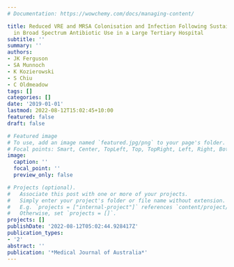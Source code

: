 ```yaml
---
# Documentation: https://wowchemy.com/docs/managing-content/

title: Reduced VRE and MRSA Colonisation and Infection Following Sustained Reduction
  in Broad Spectrum Antibiotic Use in a Large Tertiary Hospital
subtitle: ''
summary: ''
authors:
- JK Ferguson
- SA Munnoch
- K Kozierowski
- S Chiu
- C Oldmeadow
tags: []
categories: []
date: '2019-01-01'
lastmod: 2022-08-12T15:02:45+10:00
featured: false
draft: false

# Featured image
# To use, add an image named `featured.jpg/png` to your page's folder.
# Focal points: Smart, Center, TopLeft, Top, TopRight, Left, Right, BottomLeft, Bottom, BottomRight.
image:
  caption: ''
  focal_point: ''
  preview_only: false

# Projects (optional).
#   Associate this post with one or more of your projects.
#   Simply enter your project's folder or file name without extension.
#   E.g. `projects = ["internal-project"]` references `content/project/deep-learning/index.md`.
#   Otherwise, set `projects = []`.
projects: []
publishDate: '2022-08-12T05:02:44.928417Z'
publication_types:
- '2'
abstract: ''
publication: '*Medical Journal of Australia*'
---
```

